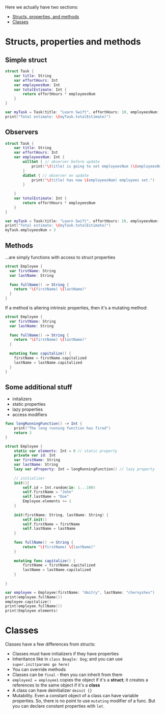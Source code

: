 Here we actually have two sections:
* [Structs, properties, and methods](#structs-properties-and-methods)
* [Classes](#classes)

# Structs, properties and methods
## Simple struct
```swift
struct Task {
    var title: String
    var effortHours: Int
    var employeesNum: Int
    var totalEstimate: Int {
        return effortHours * employeesNum
    }
}

var myTask = Task(title: "Learn Swift", effortHours: 10, employeesNum: 2)
print("Total estimate: \(myTask.totalEstimate)")
```

## Observers
```swift
struct Task {
    var title: String
    var effortHours: Int
    var employeesNum: Int {
        willSet { // observer before update
            print("\(title) is going to set employeesNum (\(employeesNum) so far...)")
        }
        didSet { // observer on update
            print("\(title) has now \(employeesNum) employees set.")
        }
        
    }
    var totalEstimate: Int {
        return effortHours * employeesNum
    }
}

var myTask = Task(title: "Learn Swift", effortHours: 10, employeesNum: 2)
print("Total estimate: \(myTask.totalEstimate)")
myTask.employeesNum = 3
```

## Methods
...are simply functions with access to struct properties
```swift
struct Employee {
  var firstName: String
  var lastName: String
  
  func fullName() -> String {
    return "\(firstName) \(lastName)"
  }
}
```

If a method is altering intrinsic properties, then it's a mutating method:
```swift
struct Employee {
  var firstName: String
  var lastName: String
  
  func fullName() -> String {
    return "\(firstName) \(lastName)"
  }
  
  mutating func capitalize() {
    firstName = firstName.capitalized
    lastName = lastName.capitalized
  }
}
```
## Some additional stuff
* initalizers
* static properties
* lazy properties
* access modifiers

```swift
func longRunningFunction() -> Int {
    print("The long running function has fired")
    return 3
}

struct Employee {
    static var elements: Int = 0 // static property
    private var id: Int
    var firstName: String
    var lastName: String
    lazy var aProperty: Int = longRunningFunction() // lazy property
    
    // initializer
    init(){
        self.id = Int.random(in: 1...100)
        self.firstName = "John"
        self.lastName = "Doe"
        Employee.elements += 1
    }
    
    init(firstName: String, lastName: String) {
        self.init()
        self.firstName = firstName
        self.lastName = lastName
    }
  
    func fullName() -> String {
        return "\(firstName) \(lastName)"
    }
    
    mutating func capitalize() {
        firstName = firstName.capitalized
        lastName = lastName.capitalized
    }
    
}

var employee = Employee(firstName: "dmitry", lastName: "chernyshev")
print(employee.fullName())
employee.capitalize()
print(employee.fullName())
print(Employee.elements)
```

# Classes
Classes have a few differences from structs:
* Classes must have initializers if they have properties
* Inheritance like in `class Beagle: Dog`; and you can use `super.init(params go here)`
* You can override methods
* Classes can be `final` - then you can inherit from them
* `employee2 = employee1` copies the object if it's a **struct**; it creates a references to the same object if it's a **class**
* A class can have deinitializer `deinit {}`
* Mutability. Even a constant object of a class can have variable properties. So, there is no point to use `mutating` modifier of a func. But you can declare constant properties with `let`.
